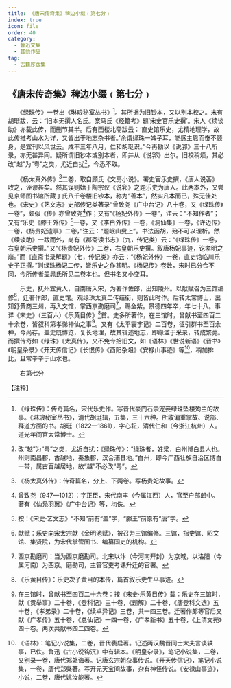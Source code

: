 ```yaml
---
title: 《唐宋传奇集》稗边小缀﹙第七分﹚
index: true
icon: file
order: 40
category:
  - 鲁迅文集
  - 其他作品
tag:  
  - 古籍序跋集
---
```


## 《唐宋传奇集》稗边小缀﹙第七分﹚

　　《绿珠传》一卷出《琳琅秘室丛书》[^1]。其所据为旧钞本，又以别本校之。末有胡珽跋，云：“旧本无撰人名氏。案马氏《经籍考》题‘宋史官乐史撰’。宋人《续谈助》亦载此传，而删节其半。后有西楼北斋跋云：‘直史馆乐史，尤精地理学，故此传推考山水为详，又皆出于地志杂书者。’余谓绿珠一婢子耳，能感主恩而奋不顾身，是宜刊以风世云。咸丰三年八月，仁和胡珽识。”今再勘以《说郛》三十八所录，亦无甚异同。疑所谓旧钞本或别本者，即并从《说郛》出尔。旧校稍烦，其必改“越”为“粤”之类，尤近自扰[^2]，今悉不取。

　　《杨太真外传》[^3]二卷，取自顾氏《文房小说》。署史官乐史撰，《唐人说荟》收之，诬谬甚矣。然其误则始于陶宗仪《说郛》之题乐史为唐人。此两本外，又尝见京师图书馆所藏丁氏八千卷楼旧钞本，称为“善本”，然实凡本而已，殊无佳处也。《宋史》《艺文志》史部传记类著录“曾致尧《广中台记》八十卷，又《绿珠传》一卷”，颇似《传》亦曾致尧[^4]作；又有“《杨妃外传》一卷”，注云：“不知作者”；又有“乐史《滕王外传》[^5]一卷，又《李白外传》一卷，《洞仙集》一卷，《许迈传》一卷，《杨贵妃遗事》二卷，”注云：“题岷山叟上”。书法函胡，殆不可以理析。然《续谈助》一跋而外，尚有《郡斋读书志》（九，传记类）云：“《绿珠传》一卷，右皇朝乐史撰。”又“《杨贵妃外传》二卷，右皇朝乐史撰。叙唐杨妃事迹，讫孝明之崩。”而《直斋书录解题》（七，传记类》亦云：“《杨妃外传》一卷，直史馆临川乐史子正撰。”则绿珠杨妃二传，皆乐史之作甚明。《杨妃传》卷数，宋时已分合不同，今所传者盖晁氏所见二卷本也。但书名又小变耳。

　　乐史，抚州宜黄人，自南唐入宋，为著作佐郎，出知陵州。以献赋召为三馆编修[^6]，迁著作郎，直史馆。观绿珠太真二传结衔，则皆此时作。后转太常博士，出知舒黄商三州，再入文馆，掌西京勘磨司[^7]，赐金紫。景德四年卒，年七十八。事详《宋史》（三百六）《乐黄目传》[^8]首。史多所著作，在三馆时，曾献书至四百二十余卷，皆叙科第孝悌神仙之事[^9]。又有《太平寰宇记》二百卷，征引群书至百余种，今尚存。盖史既博览，复长地理，故其辑述地志，即缘滥于采录，转成繁芜。而撰传奇如《绿珠》《太真传》，又不免专拾旧文，如《语林》《世说新语》《晋书》《明皇杂录》《开天传信记》《长恨传》《酉阳杂俎》《安禄山事迹》等[^10]，稍加排比，且常拳拳于山水也。

　　右第七分

【注释】

[^1]: 《绿珠传》：传奇篇名，宋代乐史作。写晋代豪门石崇宠妾绿珠坠楼殉主的故事。《琳琅秘室丛书》，清代胡珽辑，五集，三十六种。所收偏重掌故、说部、释道方面的书。胡珽（1822—1861），字心耘，清代仁和（今浙江杭州）人。道光年间官太常博士。

[^2]: 改“越”为“粤”之类，尤近自扰：《绿珠传》：“绿珠者，姓梁，白州博白县人也。州则南昌郡，古越地，秦象郡，汉合浦县地。”白州，即今广西壮族自治区博白一带，属古百越居地，故“越”不必改“粤”。

[^3]: 《杨太真外传》：传奇篇名，分上、下两卷。写杨贵妃故事。

[^4]: 曾致尧（947—1012）：字正臣，宋代南丰（今属江西）人，官至户部郎中。著有《仙凫羽翼》《广中台记》等，均佚。

[^5]:按：《宋史·艺文志》“不知”前有“盖”字，“滕王”前原有“唐”字。

[^6]: 献赋：乐史向宋太宗献《金明池赋》，被召为三馆编修。三馆，指史馆、昭文馆、集贤院，为宋代掌管图书、编纂国史的机构。

[^7]: 西京勘磨司：当为西京磨勘司。北宋以汴（今河南开封）为京城，以洛阳（今属河南）为西京。磨勘司，主管官吏考课升迁的官署。

[^8]: 《乐黄目传》：乐史次子黄目的本传，篇首叙乐史生平事迹。

[^9]: 在三馆时，曾献书至四百二十余卷：按《宋史·乐黄目传》载：乐史在三馆时，献《贡举事》二十卷，《登科记》三十卷，《题解》二十卷，《唐登科文选》五十卷，《孝弟录》二十卷，《续卓异记》三卷，共一四三卷。迁著作郎等官后又献《广孝传》五十卷，《总仙记》一四一卷，《广孝新书》五十卷，《上清文苑》四十卷。两次共献书四二四卷。

[^10]: 《语林》：笔记小说集，二卷，晋代裴启著。记述两汉魏晋间士大夫言谈轶事，已佚。鲁迅《古小说钩沉》中有辑本。《明皇杂录》，笔记小说集，二卷，又别录一卷，唐代郑处诲著。记唐玄宗朝杂事传说。《开天传信记》，笔记小说集，一卷，唐代郑棨著。写开元天宝间故事，杂有神怪传说。《安禄山事迹》，小说，二卷，唐代姚汝能著。
